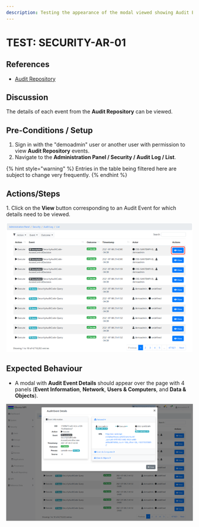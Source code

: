 ```yaml
---
description: Testing the appearance of the modal viewed showing Audit Event Details.
---
```


# TEST: SECURITY-AR-01

## References

* [Audit Repository](../../../../../../../operations-1/system-administration/security-administration/audit-repository.md)

## Discussion

The details of each event from the **Audit Repository** can be viewed.

## Pre-Conditions / Setup

1. Sign in with the "demoadmin" user or another user with permission to view **Audit Repository** events.
2. Navigate to the **Administration Panel / Security / Audit Log / List**.&#x20;

{% hint style="warning" %}
Entries in the table being filtered here are subject to change very frequently.
{% endhint %}

## Actions/Steps

&#x20;1\. Click on the **View** button corresponding to an Audit Event for which details need to be viewed.

![](<../../../../../../../.gitbook/assets/image (379).png>)

## Expected Behaviour

* A modal with **Audit Event Details** should appear over the page with 4 panels (**Event Information**, **Network**, **Users & Computers**, and **Data & Objects**).

![](<../../../../../../../.gitbook/assets/image (365).png>)
